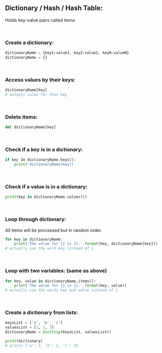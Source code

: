 ## Dictionary / Hash / Hash Table:
Holds key-value pairs called items

<br>

### Create a dictionary:
```python
dictionaryName = {key1:value1, key2:value2, keyN:valueN}
dictionaryName = {}
```

<br>

### Access values by their keys:
```python
dictionaryName[key]
# outputs value for that key
```

<br>

### Delete items:
```python
del dictionaryName[key]
```

<br>

### Check if a key is in a dictionary:
```python
if key in dictionaryName.keys():
	print('dictionaryName[key])
```

<br>

### Check if a value is in a dictionary:
```python
print(key in dictionaryName.values())
```

<br>

### Loop through dictionary:<br>
All items will be processed but in random order.
```python
for key in dictionaryName:
	print('The value for {} is {}.'.format(key, dictionaryName[key]))
# actually use the word key instead of i
```

<br>

### Loop with two variables: (same as above)
```python
for key, value in dictionaryName.items():
	print('The value for {} is {}.'.format(key, value))
# actually use the words key and value instead of i
```

<br>

### Create a dictionary from lists:
```python
keysList = ['a', 'b', 'c']
valuesList = [1, 2, 3]
dictionaryName = dict(zip(keysList, valuesList))

print(dictionary)
# prints {'a': 1, 'b': 2, 'c': 3}
```
